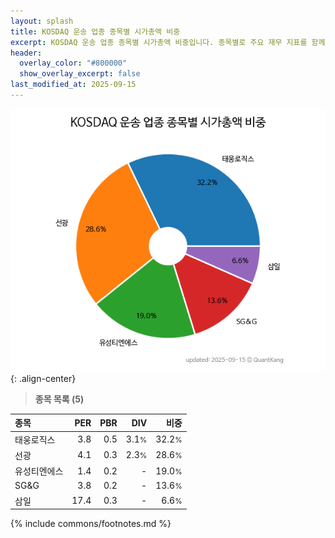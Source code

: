 ```yaml
---
layout: splash
title: KOSDAQ 운송 업종 종목별 시가총액 비중
excerpt: KOSDAQ 운송 업종 종목별 시가총액 비중입니다. 종목별로 주요 재무 지표를 함께 표시합니다.
header:
  overlay_color: "#800000"
  show_overlay_excerpt: false
last_modified_at: 2025-09-15
---
```



![KOSDAQ 운송 업종 종목별 시가총액 비중](/stats/sector/images/kosdaq_업종_운송_종목.png){: .align-center}


> **종목 목록 (5)**<a id="list"></a>

| **종목** | **PER** | **PBR** | **DIV** | **비중** |
| :------- | ------: | ------: | ------: | -------: |
| 태웅로직스 | 3.8 | 0.5 | 3.1<small>%</small> | 32.2<small>%</small> |
| 선광 | 4.1 | 0.3 | 2.3<small>%</small> | 28.6<small>%</small> |
| 유성티엔에스 | 1.4 | 0.2 | - | 19.0<small>%</small> |
| SG&G | 3.8 | 0.2 | - | 13.6<small>%</small> |
| 삼일 | 17.4 | 0.3 | - | 6.6<small>%</small> |

{% include commons/footnotes.md %}